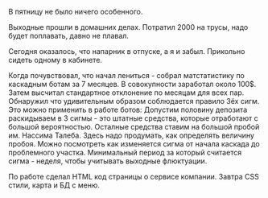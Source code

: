 В пятницу не было ничего особенного.

Выходные прошли в домашних делах.
Потратил 2000 на трусы, надо будет поплавать, давно не плавал.

Сегодня оказалось, что напарник в отпуске, а я и забыл. Прикольно сидеть одному в кабинете.

Когда почувствовал, что начал лениться - собрал матстатистику по каскадным ботам за 7 месяцев. В совокупности заработал около 100$.
Затем высчитал стандартное отклонение по месяцам для всех пар.
Обнаружил что удивительным образом соблюдается правило 3ёх сигм. Это можно применить в работе ботов:
Допустим половину депозита раскидываем в 3 сигмы - это штатные средства, которые отработают с большой вероятностью. Осталные средства ставим на большой пробой им. Нассима Талеба. Здесь надо продумать, как определять величину пробоя. Можно посмотреть как изменяется сигма от начала каскада до проблемного участка. Минимальный период за который считается сигма - неделя, чтобы учитывать выходные флюктуации.

По работе сделал HTML код страницы о сервисе компании. Завтра CSS стили, карта и БД с меню.